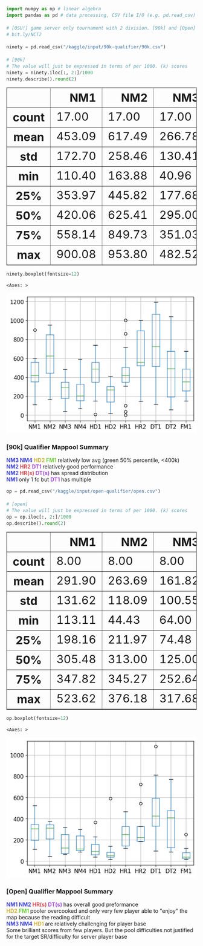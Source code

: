 ```python
import numpy as np # linear algebra
import pandas as pd # data processing, CSV file I/O (e.g. pd.read_csv)

# [OSU!] game server only tournament with 2 division. [90k] and [Open]
# bit.ly/NCT2

ninety = pd.read_csv("/kaggle/input/90k-qualifier/90k.csv")

# [90k]
# The value will just be expressed in terms of per 1000. (k) scores
ninety = ninety.iloc[:, 2:]/1000
ninety.describe().round(2)
```




<div>
<style scoped>
    .dataframe tbody tr th:only-of-type {
        vertical-align: middle;
    }

    .dataframe tbody tr th {
        vertical-align: top;
    }

    .dataframe thead th {
        text-align: right;
    }
</style>
<table border="1" class="dataframe">
  <thead>
    <tr style="text-align: right;">
      <th></th>
      <th>NM1</th>
      <th>NM2</th>
      <th>NM3</th>
      <th>NM4</th>
      <th>HD1</th>
      <th>HD2</th>
      <th>HR1</th>
      <th>HR2</th>
      <th>DT1</th>
      <th>DT2</th>
      <th>FM1</th>
    </tr>
  </thead>
  <tbody>
    <tr>
      <th>count</th>
      <td>17.00</td>
      <td>17.00</td>
      <td>17.00</td>
      <td>17.00</td>
      <td>17.00</td>
      <td>17.00</td>
      <td>17.00</td>
      <td>17.00</td>
      <td>17.00</td>
      <td>17.00</td>
      <td>17.00</td>
    </tr>
    <tr>
      <th>mean</th>
      <td>453.09</td>
      <td>617.49</td>
      <td>266.78</td>
      <td>263.20</td>
      <td>453.55</td>
      <td>215.09</td>
      <td>435.41</td>
      <td>635.22</td>
      <td>771.44</td>
      <td>458.68</td>
      <td>372.55</td>
    </tr>
    <tr>
      <th>std</th>
      <td>172.70</td>
      <td>258.46</td>
      <td>130.41</td>
      <td>144.96</td>
      <td>186.16</td>
      <td>128.86</td>
      <td>261.49</td>
      <td>275.02</td>
      <td>332.27</td>
      <td>279.39</td>
      <td>152.64</td>
    </tr>
    <tr>
      <th>min</th>
      <td>110.40</td>
      <td>163.88</td>
      <td>40.96</td>
      <td>68.32</td>
      <td>7.20</td>
      <td>18.02</td>
      <td>0.06</td>
      <td>148.57</td>
      <td>113.83</td>
      <td>59.02</td>
      <td>150.74</td>
    </tr>
    <tr>
      <th>25%</th>
      <td>353.97</td>
      <td>445.82</td>
      <td>177.68</td>
      <td>153.44</td>
      <td>349.25</td>
      <td>141.61</td>
      <td>348.45</td>
      <td>523.75</td>
      <td>516.98</td>
      <td>193.63</td>
      <td>257.98</td>
    </tr>
    <tr>
      <th>50%</th>
      <td>420.06</td>
      <td>625.41</td>
      <td>295.00</td>
      <td>205.05</td>
      <td>486.22</td>
      <td>267.19</td>
      <td>421.94</td>
      <td>557.78</td>
      <td>724.71</td>
      <td>491.58</td>
      <td>354.66</td>
    </tr>
    <tr>
      <th>75%</th>
      <td>558.14</td>
      <td>849.73</td>
      <td>351.03</td>
      <td>329.46</td>
      <td>557.57</td>
      <td>303.67</td>
      <td>504.82</td>
      <td>890.55</td>
      <td>1067.29</td>
      <td>674.27</td>
      <td>486.62</td>
    </tr>
    <tr>
      <th>max</th>
      <td>900.08</td>
      <td>953.80</td>
      <td>482.52</td>
      <td>589.84</td>
      <td>740.89</td>
      <td>410.74</td>
      <td>1003.33</td>
      <td>1002.42</td>
      <td>1192.22</td>
      <td>1040.17</td>
      <td>676.64</td>
    </tr>
  </tbody>
</table>
</div>




```python
ninety.boxplot(fontsize=12)
```




    <Axes: >




    
![png](output_1_1.png)
    


### [90k] Qualifier Mappool Summary
<style>
td,th {
  font-size: 30px
}
</style>

**<font color=#4045D2> NM3 </font>** **<font color=#4045D2> NM4 </font>** **<font color=#D2B440> HD2 </font>** **<font color=#71D240> FM1 </font>** relatively low avg (green 50% percentile, <400k) <br>
**<font color=#4045D2> NM2 </font>** **<font color=#D74B52> HR2 </font>** **<font color=#A54BD7> DT1 </font>** relatively good performance <br>
**<font color=#4045D2> NM2 </font>** **<font color=#D74B52> HR(s) </font>** **<font color=#A54BD7> DT(s) </font>** has spread distribution <br>
**<font color=#4045D2> NM1 </font>** only 1 fc but **<font color=#A54BD7> DT1 </font>** has multiple <br>


```python
op = pd.read_csv("/kaggle/input/open-qualifier/open.csv")

# [open]
# The value will just be expressed in terms of per 1000. (k) scores
op = op.iloc[:, 2:]/1000
op.describe().round(2)
```




<div>
<style scoped>
    .dataframe tbody tr th:only-of-type {
        vertical-align: middle;
    }

    .dataframe tbody tr th {
        vertical-align: top;
    }

    .dataframe thead th {
        text-align: right;
    }
</style>
<table border="1" class="dataframe">
  <thead>
    <tr style="text-align: right;">
      <th></th>
      <th>NM1</th>
      <th>NM2</th>
      <th>NM3</th>
      <th>NM4</th>
      <th>HD1</th>
      <th>HD2</th>
      <th>HR1</th>
      <th>HR2</th>
      <th>DT1</th>
      <th>DT2</th>
      <th>FM1</th>
    </tr>
  </thead>
  <tbody>
    <tr>
      <th>count</th>
      <td>8.00</td>
      <td>8.00</td>
      <td>8.00</td>
      <td>8.00</td>
      <td>8.00</td>
      <td>8.00</td>
      <td>8.00</td>
      <td>8.00</td>
      <td>8.00</td>
      <td>8.00</td>
      <td>8.00</td>
    </tr>
    <tr>
      <th>mean</th>
      <td>291.90</td>
      <td>263.69</td>
      <td>161.82</td>
      <td>167.27</td>
      <td>134.96</td>
      <td>123.53</td>
      <td>254.98</td>
      <td>316.05</td>
      <td>499.51</td>
      <td>361.91</td>
      <td>72.60</td>
    </tr>
    <tr>
      <th>std</th>
      <td>131.62</td>
      <td>118.09</td>
      <td>100.55</td>
      <td>90.69</td>
      <td>111.13</td>
      <td>193.14</td>
      <td>121.16</td>
      <td>203.02</td>
      <td>311.85</td>
      <td>238.74</td>
      <td>80.27</td>
    </tr>
    <tr>
      <th>min</th>
      <td>113.11</td>
      <td>44.43</td>
      <td>64.00</td>
      <td>86.27</td>
      <td>38.85</td>
      <td>15.55</td>
      <td>122.06</td>
      <td>184.69</td>
      <td>97.30</td>
      <td>87.92</td>
      <td>17.78</td>
    </tr>
    <tr>
      <th>25%</th>
      <td>198.16</td>
      <td>211.97</td>
      <td>74.48</td>
      <td>102.96</td>
      <td>62.93</td>
      <td>37.87</td>
      <td>143.25</td>
      <td>186.84</td>
      <td>331.71</td>
      <td>129.15</td>
      <td>25.33</td>
    </tr>
    <tr>
      <th>50%</th>
      <td>305.48</td>
      <td>313.00</td>
      <td>125.00</td>
      <td>115.44</td>
      <td>92.76</td>
      <td>51.70</td>
      <td>251.06</td>
      <td>224.24</td>
      <td>426.23</td>
      <td>410.77</td>
      <td>37.98</td>
    </tr>
    <tr>
      <th>75%</th>
      <td>347.82</td>
      <td>345.27</td>
      <td>252.64</td>
      <td>238.37</td>
      <td>159.82</td>
      <td>83.62</td>
      <td>326.76</td>
      <td>328.55</td>
      <td>595.28</td>
      <td>475.76</td>
      <td>80.38</td>
    </tr>
    <tr>
      <th>max</th>
      <td>523.62</td>
      <td>376.18</td>
      <td>317.68</td>
      <td>299.68</td>
      <td>365.53</td>
      <td>592.50</td>
      <td>468.39</td>
      <td>722.87</td>
      <td>1081.14</td>
      <td>770.88</td>
      <td>251.98</td>
    </tr>
  </tbody>
</table>
</div>




```python
op.boxplot(fontsize=12)
```




    <Axes: >




    
![png](output_4_1.png)
    


### [Open] Qualifier Mappool Summary
<style>
td,th {
  font-size: 30px
}
</style>

**<font color=#4045D2> NM1 </font>** **<font color=#4045D2> NM2 </font>** **<font color=#D74B52> HR(s) </font>** **<font color=#A54BD7> DT(s) </font>** has overall good preformance <br>
**<font color=#D2B440> HD2 </font>** **<font color=#71D240> FM1 </font>** pooler overcooked and only very few player able to "enjoy" the map because the reading difficult <br>
**<font color=#4045D2> NM3 </font>** **<font color=#4045D2> NM4 </font>** **<font color=#D2B440> HD1 </font>** are relatively challenging for player base <br>
Some brilliant scores from few players. But the pool difficulties not justified for the target SR/difficulty for server player base
